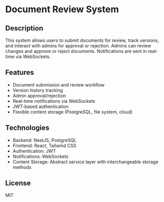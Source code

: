 # Document Review System

## Description
This system allows users to submit documents for review, track versions, and interact with admins for approval or rejection. Admins can review changes and approve or reject documents. Notifications are sent in real-time via WebSockets.

## Features
- Document submission and review workflow
- Version history tracking
- Admin approval/rejection
- Real-time notifications via WebSockets
- JWT-based authentication
- Flexible content storage (PostgreSQL, file system, cloud)

## Technologies
- Backend: NestJS, PostgreSQL
- Frontend: React, Tailwind CSS
- Authentication: JWT
- Notifications: WebSockets
- Content Storage: Abstract service layer with interchangeable storage methods

## License
MIT
